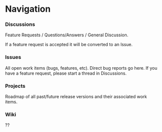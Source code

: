 # Navigation

### Discussions

Feature Requests / Questions/Answers / General Discussion.

If a feature request is accepted it will be converted to an Issue.


### Issues

All open work items (bugs, features, etc).
Direct bug reports go here.
If you have a feature request, please start a thread in Discussions.


### Projects

Roadmap of all past/future release versions and their associated work items.


### Wiki

??
